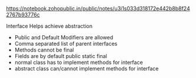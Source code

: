 https://notebook.zohopublic.in/public/notes/u3i1s033d318172e442b8b8f242767b93776c

Interface
Helps achieve abstraction
- Public and Default Modifiers are allowed
- Comma separated list of parent interfaces
- Methods cannot be final
- Fields are by default public static final
- normal class has to implement methods for interface
- abstract class can/cannot implement methods for interface